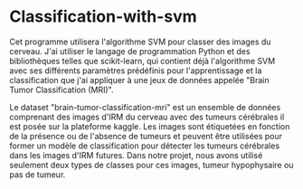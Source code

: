 # Classification-with-svm
 


Cet  programme  utilisera l'algorithme SVM pour classer des images du cerveau. 
J'ai utiliser le langage de programmation Python et des bibliothèques telles que scikit-learn, qui contient déjà l'algorithme SVM avec ses différents paramètres prédéfinis pour l'apprentissage et la classification que j'ai appliquer à une jeux de données appelée "Brain Tumor Classification (MRI)".

Le dataset "brain-tumor-classification-mri" est un ensemble de données comprenant des images d'IRM du cerveau avec des tumeurs cérébrales il est posée sur la plateforme kaggle. Les images sont étiquetées en fonction de la présence ou de l'absence de tumeurs et peuvent être utilisées pour former un modèle de classification pour détecter les tumeurs cérébrales dans les images d'IRM futures.
Dans notre projet, nous avons utilisé seulement deux types de classes pour ces images, tumeur hypophysaire ou pas de tumeur.
